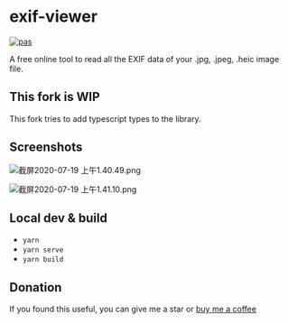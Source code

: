 # exif-viewer

[![pas](https://img.shields.io/static/v1?&message=ProgressiveApp.Store&color=74b9ff&style=flat&label=Follow%20EXIF%20Viewer%20at)](https://progressiveapp.store/pwa/EXIF-Viewer)

A free online tool to read all the EXIF data of your .jpg, .jpeg, .heic image file.

## This fork is WIP

This fork tries to add typescript types to the library.

## Screenshots

![截屏2020-07-19 上午1.40.49.png](https://i.loli.net/2020/07/19/LDI1dHCqKEUkyco.png)

![截屏2020-07-19 上午1.41.10.png](https://i.loli.net/2020/07/19/WLqZJmg8wMA5kDK.png)

## Local dev & build

- `yarn`
- `yarn serve`
- `yarn build`

## Donation

If you found this useful, you can give me a star or [buy me a coffee](https://www.buymeacoffee.com/jwenjian)
